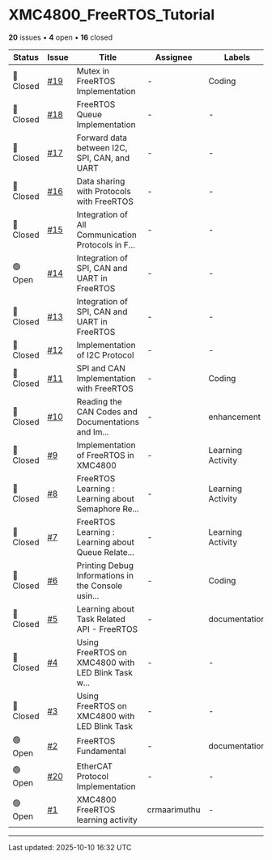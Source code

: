 # XMC4800_FreeRTOS_Tutorial

**20** issues • **4** open • **16** closed

<table class="github-issue-table">
<thead>
<tr>
<th>Status</th>
<th>Issue</th>
<th>Title</th>
<th>Assignee</th>
<th>Labels</th>
<th>Updated</th>
</tr>
</thead>
<tbody>
<tr><td>🔴 Closed</td><td><a href='./issue-19-Mutex-in-FreeRTOS-Implementation.md'>#19</a></td><td>Mutex in FreeRTOS Implementation</td><td>-</td><td>Coding</td><td>2025-08-01</td></tr>
<tr><td>🔴 Closed</td><td><a href='./issue-18-FreeRTOS-Queue-Implementation.md'>#18</a></td><td>FreeRTOS Queue Implementation</td><td>-</td><td>-</td><td>2025-08-01</td></tr>
<tr><td>🔴 Closed</td><td><a href='./issue-17-Forward-data-between-I2C-SPI-CAN-and-UART.md'>#17</a></td><td>Forward data between I2C, SPI, CAN, and UART</td><td>-</td><td>-</td><td>2025-08-01</td></tr>
<tr><td>🔴 Closed</td><td><a href='./issue-16-Data-sharing-with-Protocols-with-FreeRTOS.md'>#16</a></td><td>Data sharing with Protocols with FreeRTOS</td><td>-</td><td>-</td><td>2025-08-01</td></tr>
<tr><td>🔴 Closed</td><td><a href='./issue-15-Integration-of-All-Communication-Protocols-in-Free.md'>#15</a></td><td>Integration of All Communication Protocols in F...</td><td>-</td><td>-</td><td>2025-08-01</td></tr>
<tr><td>🟢 Open</td><td><a href='./issue-14-Integration-of-SPI-CAN-and-UART-in-FreeRTOS.md'>#14</a></td><td>Integration of SPI, CAN and UART in FreeRTOS</td><td>-</td><td>-</td><td>2025-08-01</td></tr>
<tr><td>🔴 Closed</td><td><a href='./issue-13-Integration-of-SPI-CAN-and-UART-in-FreeRTOS.md'>#13</a></td><td>Integration of SPI, CAN and UART in FreeRTOS</td><td>-</td><td>-</td><td>2025-08-01</td></tr>
<tr><td>🔴 Closed</td><td><a href='./issue-12-Implementation-of-I2C-Protocol.md'>#12</a></td><td>Implementation of I2C Protocol</td><td>-</td><td>-</td><td>2025-08-01</td></tr>
<tr><td>🔴 Closed</td><td><a href='./issue-11-SPI-and-CAN-Implementation-with-FreeRTOS.md'>#11</a></td><td>SPI and CAN Implementation with FreeRTOS</td><td>-</td><td>Coding</td><td>2025-08-01</td></tr>
<tr><td>🔴 Closed</td><td><a href='./issue-10-Reading-the-CAN-Codes-and-Documentations-and-Imple.md'>#10</a></td><td>Reading the CAN Codes and Documentations and Im...</td><td>-</td><td>enhancement</td><td>2025-08-01</td></tr>
<tr><td>🔴 Closed</td><td><a href='./issue-9-Implementation-of-FreeRTOS-in-XMC4800.md'>#9</a></td><td>Implementation of FreeRTOS in XMC4800</td><td>-</td><td>Learning Activity</td><td>2025-08-01</td></tr>
<tr><td>🔴 Closed</td><td><a href='./issue-8-FreeRTOS-Learning--Learning-about-Semaphore-Relate.md'>#8</a></td><td>FreeRTOS Learning : Learning about Semaphore Re...</td><td>-</td><td>Learning Activity</td><td>2025-08-01</td></tr>
<tr><td>🔴 Closed</td><td><a href='./issue-7-FreeRTOS-Learning--Learning-about-Queue-Related-AP.md'>#7</a></td><td>FreeRTOS Learning : Learning about Queue Relate...</td><td>-</td><td>Learning Activity</td><td>2025-08-01</td></tr>
<tr><td>🔴 Closed</td><td><a href='./issue-6-Printing-Debug-Informations-in-the-Console-using-U.md'>#6</a></td><td>Printing Debug Informations in the Console usin...</td><td>-</td><td>Coding</td><td>2025-08-01</td></tr>
<tr><td>🔴 Closed</td><td><a href='./issue-5-Learning-about-Task-Related-API---FreeRTOS.md'>#5</a></td><td>Learning about Task Related API - FreeRTOS</td><td>-</td><td>documentation</td><td>2025-08-01</td></tr>
<tr><td>🔴 Closed</td><td><a href='./issue-4-Using-FreeRTOS-on-XMC4800-with-LED-Blink-Task-with.md'>#4</a></td><td>Using FreeRTOS on XMC4800 with LED Blink Task w...</td><td>-</td><td>-</td><td>2025-08-01</td></tr>
<tr><td>🔴 Closed</td><td><a href='./issue-3-Using-FreeRTOS-on-XMC4800-with-LED-Blink-Task.md'>#3</a></td><td>Using FreeRTOS on XMC4800 with LED Blink Task</td><td>-</td><td>-</td><td>2025-08-01</td></tr>
<tr><td>🟢 Open</td><td><a href='./issue-2-FreeRTOS-Fundamental.md'>#2</a></td><td>FreeRTOS Fundamental</td><td>-</td><td>documentation</td><td>2025-08-01</td></tr>
<tr><td>🟢 Open</td><td><a href='./issue-20-EtherCAT-Protocol-Implementation.md'>#20</a></td><td>EtherCAT Protocol Implementation</td><td>-</td><td>-</td><td>2025-02-02</td></tr>
<tr><td>🟢 Open</td><td><a href='./issue-1-XMC4800-FreeRTOS-learning-activity.md'>#1</a></td><td>XMC4800 FreeRTOS learning activity</td><td>crmaarimuthu</td><td>-</td><td>2024-12-12</td></tr>
</tbody>
</table>

---

Last updated: 2025-10-10 16:32 UTC